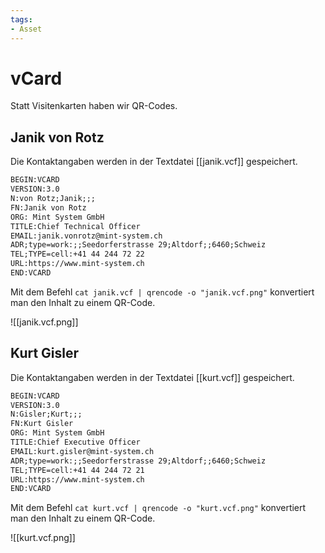 ```yaml
---
tags:
- Asset
---
```

# vCard

Statt Visitenkarten haben wir QR-Codes.

## Janik von Rotz

Die Kontaktangaben werden in der Textdatei [[janik.vcf]] gespeichert.

```txt
BEGIN:VCARD
VERSION:3.0
N:von Rotz;Janik;;;
FN:Janik von Rotz
ORG: Mint System GmbH
TITLE:Chief Technical Officer
EMAIL:janik.vonrotz@mint-system.ch
ADR;type=work:;;Seedorferstrasse 29;Altdorf;;6460;Schweiz
TEL;TYPE=cell:+41 44 244 72 22
URL:https://www.mint-system.ch
END:VCARD
```

Mit dem Befehl `cat janik.vcf | qrencode -o "janik.vcf.png"` konvertiert man den Inhalt zu einem QR-Code.

![[janik.vcf.png]]

## Kurt Gisler

Die Kontaktangaben werden in der Textdatei [[kurt.vcf]] gespeichert.

```txt
BEGIN:VCARD
VERSION:3.0
N:Gisler;Kurt;;;
FN:Kurt Gisler
ORG: Mint System GmbH
TITLE:Chief Executive Officer
EMAIL:kurt.gisler@mint-system.ch
ADR;type=work:;;Seedorferstrasse 29;Altdorf;;6460;Schweiz
TEL;TYPE=cell:+41 44 244 72 21
URL:https://www.mint-system.ch
END:VCARD
```

Mit dem Befehl `cat kurt.vcf | qrencode -o "kurt.vcf.png"` konvertiert man den Inhalt zu einem QR-Code.

![[kurt.vcf.png]]
